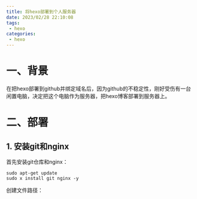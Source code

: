 ```yaml
---
title: 将hexo部署到个人服务器
date: 2023/02/28 22:10:08
tags: 
 - hexo
categories: 
 - hexo
---
```

# 一、背景

在把hexo部署到github并绑定域名后，因为github的不稳定性，刚好受伤有一台闲置电脑，决定把这个电脑作为服务器，把hexo博客部署到服务器上。

# 二、部署

## 1. 安装git和nginx

首先安装git仓库和nginx：

```shell
sudo apt-get update
sudo x install git nginx -y
```

创建文件路径：
